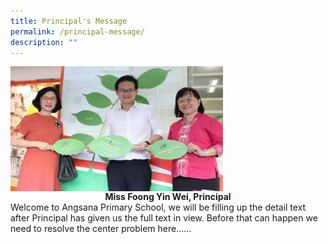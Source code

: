 ```yaml
---
title: Principal's Message
permalink: /principal-message/
description: ""
---
```



<img src="/images/ANGSANA%20CELEBRATES.png" style="width:340px;height:200px;margin-right:0px;margin-right:0px;" align="center">

<center><b> Miss Foong Yin Wei, Principal </b></center>
Welcome to Angsana Primary School, we will be filling up the detail text after Principal has given us the full text in view. Before that can happen we need to resolve the center problem here......